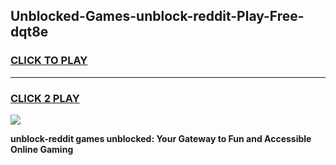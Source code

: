 
## Unblocked-Games-unblock-reddit-Play-Free-dqt8e
<h3>
<a href="https://premium76.site?title=unblock-reddit&ref=23A">CLICK TO PLAY</a></h3>
<hr>

<h3>
<a href="https://premium76.site?title=unblock-reddit&ref=23A">CLICK 2 PLAY</a>
  
</h3>

<a href="https://premium76.site?title=unblock-reddit&ref=23A"><img src="https://clearcache.store/games.png"></a>


**unblock-reddit games unblocked: Your Gateway to Fun and Accessible Online Gaming**
